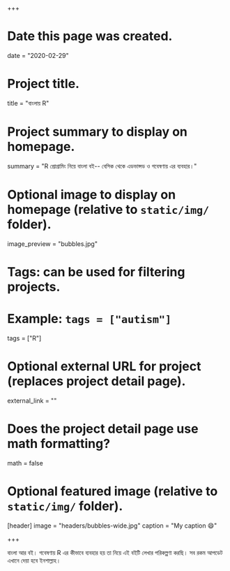 +++
# Date this page was created.
date = "2020-02-29"

# Project title.
title = "বাংলায় R"

# Project summary to display on homepage.
summary = "R প্রোগ্রামিং নিয়ে বাংলা বই-- বেসিক থেকে এডভান্সড ও গবেষণায় এর ব্যবহার।"

# Optional image to display on homepage (relative to `static/img/` folder).
image_preview = "bubbles.jpg"

# Tags: can be used for filtering projects.
# Example: `tags = ["autism"]`
tags = ["R"]

# Optional external URL for project (replaces project detail page).
external_link = ""

# Does the project detail page use math formatting?
math = false

# Optional featured image (relative to `static/img/` folder).
[header]
image = "headers/bubbles-wide.jpg"
caption = "My caption :smile:"

+++

বাংলা আর বই। গবেষণায় R এর কীভাবে ব্যবহার হয় তা নিয়ে এই বইটি লেখার পরিকল্পণা করছি। সব রকম আপডেট এখানে দেয়া হবে ইনশাল্লাহ। 